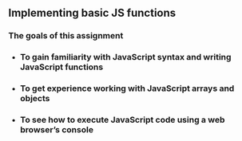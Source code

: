 ## Implementing basic JS functions

### The goals of this assignment

* ### To gain familiarity with JavaScript syntax and writing JavaScript functions

* ### To get experience working with JavaScript arrays and objects

* ### To see how to execute JavaScript code using a web browser’s console

